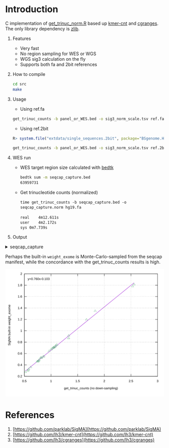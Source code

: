 # Introduction

C implementation of [get_trinuc_norm.R](https://github.com/parklab/SigMA/blob/master/R/get_trinuc_norm.R) based up [kmer-cnt](https://github.com/lh3/kmer-cnt) and [cgranges](https://github.com/lh3/cgranges). The only library dependency is [zlib](https://www.zlib.net).

1. Features
    * Very fast
    * No region sampling for WES or WGS
    * WGS sig3 calculation on the fly
    * Supports both fa and 2bit references

2. How to compile

    ```sh
    cd src
    make
    ```

3. Usage

    * Using ref.fa
    ```sh
    get_trinuc_counts -b panel_or_WES.bed -o sig3_norm_scale.tsv ref.fa
    ```

    * Using ref.2bit
    ```R
    R> system.file("extdata/single_sequences.2bit", package="BSgenome.Hsapiens.UCSC.hg19")
    ```
    ```bash
    get_trinuc_counts -b panel_or_WES.bed -o sig3_norm_scale.tsv ref.2bit
    ```

4. WES run

    * WES target region size calculated with [bedtk](https://github.com/lh3/bedtk)

        ```sh
        bedtk sum -m seqcap_capture.bed
        63959731
        ```

    * Get trinucleotide counts (normalized)

        ```
        time get_trinuc_counts -b seqcap_capture.bed -o seqcap_capture.norm hg19.fa

        real	4m12.611s
        user	4m2.172s
        sys	0m7.739s
        ```

5. Output

<details>
    <summary>seqcap_capture</summary>

```
###	get_trinuc_counts	weight_exome_built_in(added for comparison)
ACA	0.771240	0.4756647
ACC	1.048125	0.7111515
ACG	1.665498	1.1954055
ACT	0.768453	0.4775805
CCA	1.022236	0.6905215
CCC	1.330937	0.8697183
CCG	2.557945	1.8140354
CCT	1.056723	0.7058424
GCA	1.043128	0.6986927
GCC	1.331598	0.9152037
GCG	2.529302	1.7790112
GCT	1.093794	0.7414501
TCA	0.816880	0.5255657
TCC	1.071820	0.7180832
TCG	1.828886	1.3478038
TCT	0.821520	0.5253713
ACA	0.771240	0.4756647
ACC	1.048125	0.7111515
ACG	1.665498	1.1954055
ACT	0.768453	0.4775805
CCA	1.022236	0.6905215
CCC	1.330937	0.8697183
CCG	2.557945	1.8140354
CCT	1.056723	0.7058424
GCA	1.043128	0.6986927
GCC	1.331598	0.9152037
GCG	2.529302	1.7790112
GCT	1.093794	0.7414501
TCA	0.816880	0.5255657
TCC	1.071820	0.7180832
TCG	1.828886	1.3478038
TCT	0.821520	0.5253713
ACA	0.771240	0.4756647
ACC	1.048125	0.7111515
ACG	1.665498	1.1954055
ACT	0.768453	0.4775805
CCA	1.022236	0.6905215
CCC	1.330937	0.8697183
CCG	2.557945	1.8140354
CCT	1.056723	0.7058424
GCA	1.043128	0.6986927
GCC	1.331598	0.9152037
GCG	2.529302	1.7790112
GCT	1.093794	0.7414501
TCA	0.816880	0.5255657
TCC	1.071820	0.7180832
TCG	1.828886	1.3478038
TCT	0.821520	0.5253713
ATA	0.519402	0.2759440
ATC	0.804258	0.5233615
ATG	0.777810	0.4904268
ATT	0.573957	0.3152586
CTA	0.619226	0.3598444
CTC	1.003768	0.6732809
CTG	1.110929	0.7544566
CTT	0.867327	0.5504704
GTA	0.754145	0.4648557
GTC	1.080496	0.7284736
GTG	0.964731	0.6429367
GTT	0.758002	0.4611863
TTA	0.566187	0.2952764
TTC	0.852278	0.5445673
TTG	0.740317	0.4611112
TTT	0.582413	0.3261839
ATA	0.519402	0.2759440
ATC	0.804258	0.5233615
ATG	0.777810	0.4904268
ATT	0.573957	0.3152586
CTA	0.619226	0.3598444
CTC	1.003768	0.6732809
CTG	1.110929	0.7544566
CTT	0.867327	0.5504704
GTA	0.754145	0.4648557
GTC	1.080496	0.7284736
GTG	0.964731	0.6429367
GTT	0.758002	0.4611863
TTA	0.566187	0.2952764
TTC	0.852278	0.5445673
TTG	0.740317	0.4611112
TTT	0.582413	0.3261839
ATA	0.519402	0.2759440
ATC	0.804258	0.5233615
ATG	0.777810	0.4904268
ATT	0.573957	0.3152586
CTA	0.619226	0.3598444
CTC	1.003768	0.6732809
CTG	1.110929	0.7544566
CTT	0.867327	0.5504704
GTA	0.754145	0.4648557
GTC	1.080496	0.7284736
GTG	0.964731	0.6429367
GTT	0.758002	0.4611863
TTA	0.566187	0.2952764
TTC	0.852278	0.5445673
TTG	0.740317	0.4611112
TTT	0.582413	0.3261839
```
</details>


Perhaps the built-in `weight_exome` is Monte-Carlo-sampled from the seqcap manifest, while the concordance with the get_trinuc_counts results is high.

[<img src="docs/seqcap.svg">]()

# References

1. [https://github.com/parklab/SigMA](https://github.com/parklab/SigMA)
2. [https://github.com/lh3/kmer-cnt](https://github.com/lh3/kmer-cnt)
3. [https://github.com/lh3/cgranges](https://github.com/lh3/cgranges)
